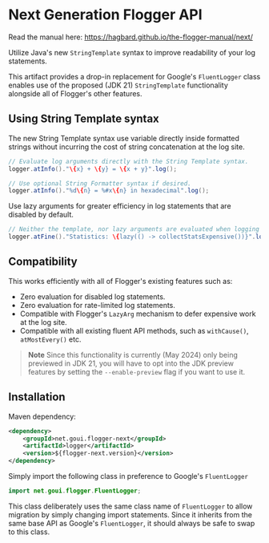 # Next Generation Flogger API

Read the manual here: https://hagbard.github.io/the-flogger-manual/next/

Utilize Java's new `StringTemplate` syntax to improve readability of your log statements.

This artifact provides a drop-in replacement for Google's `FluentLogger` class enables use of the
proposed (JDK 21) `StringTemplate` functionality alongside all of Flogger's other features.

## Using String Template syntax

The new String Template syntax use variable directly inside formatted strings without incurring the
cost of string concatenation at the log site.

<!-- @formatter:off -->
```java
// Evaluate log arguments directly with the String Template syntax.
logger.atInfo()."\{x} + \{y} = \{x + y}".log();

// Use optional String Formatter syntax if desired.
logger.atInfo()."%d\{n} = %#x\{n} in hexadecimal".log();
```
<!-- @formatter:on -->

Use lazy arguments for greater efficiency in log statements that are disabled by default.

<!-- @formatter:off -->
```java
// Neither the template, nor lazy arguments are evaluated when logging is disabled.  
logger.atFine()."Statistics: \{lazy(() -> collectStatsExpensive())}".log();
```
<!-- @formatter:on -->

## Compatibility

This works efficiently with all of Flogger's existing features such as:

* Zero evaluation for disabled log statements.
* Zero evaluation for rate-limited log statements.
* Compatible with Flogger's `LazyArg` mechanism to defer expensive work at the log site.
* Compatible with all existing fluent API methods, such as `withCause()`, `atMostEvery()` etc.

> **Note**
> Since this functionality is currently (May 2024) only being previewed in JDK 21, you will have to
> opt into the JDK preview features by setting the `--enable-preview` flag if you want to use it.

## Installation

Maven dependency:

<!-- @formatter:off -->
```xml
<dependency>
    <groupId>net.goui.flogger-next</groupId>
    <artifactId>logger</artifactId>
    <version>${flogger-next.version}</version>
</dependency>
```
<!-- @formatter:on -->

Simply import the following class in preference to Google's `FluentLogger`

<!-- @formatter:off -->
```java
import net.goui.flogger.FluentLogger;
```
<!-- @formatter:on -->

This class deliberately uses the same class name of `FluentLogger` to allow migration by simply
changing import statements. Since it inherits from the same base API as Google's `FluentLogger`, it
should always be safe to swap to this class.

